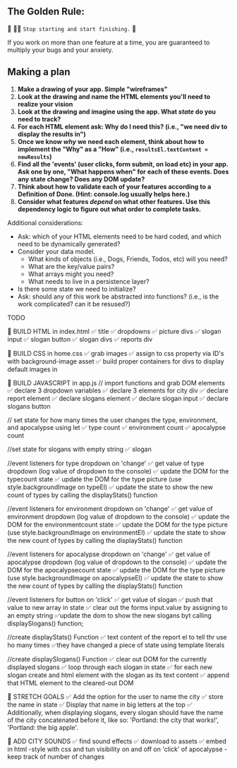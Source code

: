 ## The Golden Rule: 

🦸 🦸‍♂️ `Stop starting and start finishing.` 🏁

If you work on more than one feature at a time, you are guaranteed to multiply your bugs and your anxiety.

## Making a plan

1) **Make a drawing of your app. Simple "wireframes"** 
1) **Look at the drawing and name the HTML elements you'll need to realize your vision**
1) **Look at the drawing and imagine using the app. What _state_ do you need to track?** 
1) **For each HTML element ask: Why do I need this? (i.e., "we need div to display the results in")** 
1) **Once we know _why_ we need each element, think about how to implement the "Why" as a "How" (i.e., `resultsEl.textContent = newResults`)**
1) **Find all the 'events' (user clicks, form submit, on load etc) in your app. Ask one by one, "What happens when" for each of these events. Does any state change? Does any DOM update?**
1) **Think about how to validate each of your features according to a Definition of Done. (Hint: console.log usually helps here.)**
1) **Consider what features _depend_ on what other features. Use this dependency logic to figure out what order to complete tasks.**

Additional considerations:
- Ask: which of your HTML elements need to be hard coded, and which need to be dynamically generated?
- Consider your data model. 
  - What kinds of objects (i.e., Dogs, Friends, Todos, etc) will you need? 
  - What are the key/value pairs? 
  - What arrays might you need? 
  - What needs to live in a persistence layer?
- Is there some state we need to initialize?
- Ask: should any of this work be abstracted into functions? (i.e., is the work complicated? can it be resused?)

TODO

🎁 BUILD HTML in index.html
✅ title 
✅ dropdowns
✅ picture divs
✅ slogan input
✅ slogan button
✅ slogan divs
✅ reports div

🎁  BUILD CSS in home.css
✅ grab images
✅ assign to css property via ID's with background-image asset
✅ build proper containers for divs to display default images in 

🎁  BUILD JAVASCRIPT in app.js
// import functions and grab DOM elements
✅ declare 3 dropdown variables
✅ declare 3 elements for city div
✅ declare report element 
✅ declare slogans element
✅ declare slogan input 
✅ declare slogans button 

// set state for how many times the user changes the type, environment, and apocalypse using let 
✅ type count
✅ environment count
✅ apocalypse count

//set state for slogans with empty string
✅ slogan 

//event listeners for type dropdown on 'change'
✅ get value of type dropdown (log value of dropdown to the console)
✅ update the DOM for the typecount state
✅ update the DOM for the type picture (use style.backgroundImage on typeEl)
✅ update the state to show the new count of types by calling the displayStats() function 

//event listeners for environment dropdown on 'change'
✅ get value of environment dropdown (log value of dropdown to the console)
✅ update the DOM for the environmentcount state
✅ update the DOM for the type picture (use style.backgroundImage on environmentEl)
✅ update the state to show the new count of types by calling the displayStats() function 

//event listeners for apocalypse dropdown on 'change'
✅ get value of apocalypse dropdown (log value of dropdown to the console)
✅ update the DOM for the apocalypsecount state
✅ update the DOM for the type picture (use style.backgroundImage on apocalypseEl)
✅ update the state to show the new count of types by calling the displayStats() function 

//event listeners for button on 'click'
✅ get value of slogan
✅ push that value to new array in state
✅ clear out the forms input.value by assigning to an empty string
✅update the dom to show the new slogans byt calling displaySlogans() function;

//create displayStats() Function
✅  text content of the report el to tell thr use ho many times ✅they have changed a piece of state using template literals 

//create displaySlogans() Function
✅  clear out DOM for the currently displayed slogans 
✅  loop through each slogan in state 
✅  for each new slogan create and html element with the slogan as its text content
✅  append that HTML element to the cleared-out DOM

🎁  STRETCH GOALS
✅  Add the option for the user to name the city
✅  store the name in state
✅ Display that name in big letters at the top
✅ Additionally, when displaying slogans, every slogan should have the name of the city concatenated before it, like so: 'Portland: the city that works!', 'Portland: the big apple'.

🎁 ADD CITY SOUNDS
✅ find sound effects 
✅ download to assets 
✅ embed in html
-style with css and tun visibility on and off on 'click' of apocalypse
-keep track of number of changes
